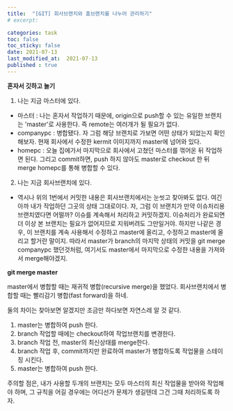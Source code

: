 ```yaml
---
title:  "[GIT] 회사브랜치와 홈브랜치를 나누어 관리하기"
# excerpt: 

categories: task
toc: false
toc_sticky: false
date: 2021-07-13
last_modified_at:  2021-07-13
published : true
---
```


__혼자서 깃하고 놀기__

1. 나는 지금 마스터에 있다. 
- 마스터 : 나는 혼자서 작업하기 때문에, origin으로 push할 수 있는 유일한 브랜치는 'master'로 사용한다. 즉 remote는 여러개가 될 필요가 없다.
- companypc : 병합됐다. 자 그럼 해당 브랜치로 가보면 어떤 상태가 되었는지 확인해보자. 현재 회사에서 수정한 kermit 이미지까지 master에 넘어와 있다. 
- homepc : 오늘 집에가서 마지막으로 회사에서 고쳤던 마스터를 꺾어온 뒤 작업하면 된다. 그리고 commit하면, push 하지 않아도 master로 checkout 한 뒤 merge homepc를 통해 병합할 수 있다. 


2. 나는 지금 회사브랜치에 있다. 
- 역시나 위의 1번에서 커밋한 내용은 회사브랜치에서는 눈씻고 찾아봐도 없다. 여긴 아까 내가 작업하던 그곳의 상태 그대로이다. 자, 그럼 이 브랜치가 만약 이슈처리용 브랜치였다면 어떨까? 이슈를 계속해서 처리하고 커밋하겠지. 이슈처리가 완료되면 더 이상 본 브랜치는 필요가 없어지므로 지워버려도 그만일거야. 하지만 나같은 경우, 이 브랜치를 계속 사용해서 수정하고 master에 올리고, 수정하고 master에 올리고 할거란 말이지. 따라서 master가 branch의 마지막 상태의 커밋을 git merge companypc 했던것처럼, 여기서도 master에서 마지막으로 수정한 내용을 가져와서 merge해야겠지.


__git merge master__


master에서 병합할 때는 재귀적 병합(recursive merge)을 했었다. 
회사브랜치에서 병합할 때는 빨리감기 병합(fast forward)을 하네. 

둘의 차이는 찾아보면 알겠지만 조금만 하다보면 자연스레 알 것 같다. 

1) master는 병합하여 push 한다.
2) branch 작업할 때에는 checkout하여 작업브랜치를 변경한다.
3) branch 작업 전, master의 최신상태를 merge한다.
4) branch 작업 후, commit까지만 완료하여 master가 병합하도록 작업물을 스테이징 시킨다. 
5) master는 병합하여 push 한다. 

주의할 점은, 내가 사용할 두개의 브랜치는 모두 마스터의 최신 작업물을 받아와 작업해야 하며, 그 규칙을 어길 경우에는 어디선가 문제가 생길텐데 그건 그때 처리하도록 하자.